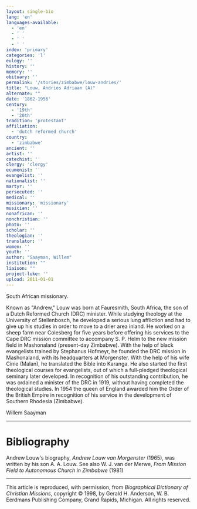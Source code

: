 ```yaml
---
layout: single-bio
lang: 'en'
languages-available:
  - 'en'
  - ' '
  - ' '
  - ' '
index: 'primary'
categories: 'l'
eulogy: ''
history: ''
memory: ''
obituary: ''
permalink: '/stories/zimbabwe/louw-andries/'
title: "Louw, Andries Adriaan (A)"
alternate: ""
date: '1862-1956'
century:
  - '19th'
  - '20th'
tradition: 'protestant'
affiliation:
  - 'dutch reformed church'
country:
  - 'zimbabwe'
ancient: ''
artist: ''
catechist: ''
clergy: 'clergy'
ecumenist: ''
evangelist: ''
nationalist: ''
martyr: ''
persecuted: ''
medical: ''
missionary: 'missionary'
musician: ''
nonafrican: ''
nonchristian: ''
photo: ''
scholar: ''
theologian: ''
translator: ''
women: ''
youth: ''
author: "Saayman, Willem"
institution: ""
liaison: ""
project-luke: ''
upload: 2011-01-01
---
```




South African missionary.

Known as "Andrew," Louw was born at Fauresmith, South Africa, the son of a Dutch Reformed Church (DRC) minister. While studying theology at the University of Stellenbosch, he developed a serious lung affliction and had to give up his studies in order to move to a drier area inland. He worked on a sheep farm near Colesberg for five years before offering his services to the Cape DRC mission committee to accompany S. P. Helm to the new mission field in Mashonaland (present-day Zimbabwe). With the help of black evangelists trained by Stephanus Hofmeyr, he founded the DRC mission in Mashonaland, with its headquarters at Morgenster. With the help of his wife Cinie (Malan), he translated the Bible into Karanga. He also started the first theological courses for evangelists, out of which a full-pledged theological seminary later developed. In recognition of his outstanding contribution, he was ordained a minister of the DRC in 1919, without having completed the theological studies. In 1954 the queen of England awarded him the Order of the British Empire in recognition of his service in the development of Southern Rhodesia (Zimbabwe).

Willem Saayman

---

# Bibliography

Andrew Louw's biography, *Andrew Louw van Morgenster* (1965), was written by his son A. A. Louw. See also W. J. van der Merwe, *From Mission Field to Autonomous Church in Zimbabwe* (1981)

---

This article is reproduced, with permission, from *Biographical Dictionary of Christian Missions*,   copyright &copy; 1998, by Gerald H. Anderson, W. B. Eerdmans Publishing Company, Grand Rapids, Michigan.  All rights reserved.
